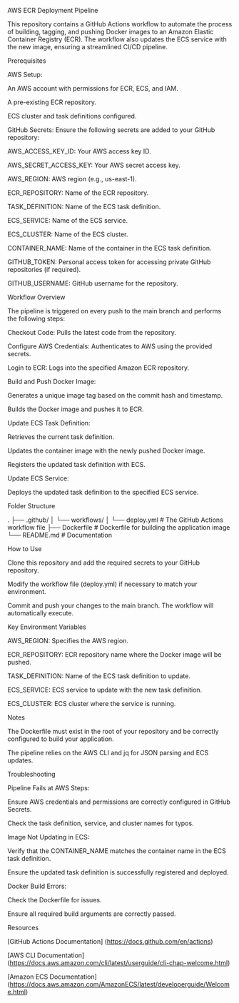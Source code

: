 AWS ECR Deployment Pipeline

This repository contains a GitHub Actions workflow to automate the process of building, tagging, and pushing Docker images to an Amazon Elastic Container Registry (ECR). The workflow also updates the ECS service with the new image, ensuring a streamlined CI/CD pipeline.

Prerequisites

AWS Setup:

An AWS account with permissions for ECR, ECS, and IAM.

A pre-existing ECR repository.

ECS cluster and task definitions configured.

GitHub Secrets:
Ensure the following secrets are added to your GitHub repository:

AWS_ACCESS_KEY_ID: Your AWS access key ID.

AWS_SECRET_ACCESS_KEY: Your AWS secret access key.

AWS_REGION: AWS region (e.g., us-east-1).

ECR_REPOSITORY: Name of the ECR repository.

TASK_DEFINITION: Name of the ECS task definition.

ECS_SERVICE: Name of the ECS service.

ECS_CLUSTER: Name of the ECS cluster.

CONTAINER_NAME: Name of the container in the ECS task definition.

GITHUB_TOKEN: Personal access token for accessing private GitHub repositories (if required).

GITHUB_USERNAME: GitHub username for the repository.

Workflow Overview

The pipeline is triggered on every push to the main branch and performs the following steps:

Checkout Code:
Pulls the latest code from the repository.

Configure AWS Credentials:
Authenticates to AWS using the provided secrets.

Login to ECR:
Logs into the specified Amazon ECR repository.

Build and Push Docker Image:

Generates a unique image tag based on the commit hash and timestamp.

Builds the Docker image and pushes it to ECR.

Update ECS Task Definition:

Retrieves the current task definition.

Updates the container image with the newly pushed Docker image.

Registers the updated task definition with ECS.

Update ECS Service:

Deploys the updated task definition to the specified ECS service.

Folder Structure

.
├── .github/
│   └── workflows/
│       └── deploy.yml  # The GitHub Actions workflow file
├── Dockerfile           # Dockerfile for building the application image
└── README.md            # Documentation

How to Use

Clone this repository and add the required secrets to your GitHub repository.

Modify the workflow file (deploy.yml) if necessary to match your environment.

Commit and push your changes to the main branch. The workflow will automatically execute.

Key Environment Variables

AWS_REGION: Specifies the AWS region.

ECR_REPOSITORY: ECR repository name where the Docker image will be pushed.

TASK_DEFINITION: Name of the ECS task definition to update.

ECS_SERVICE: ECS service to update with the new task definition.

ECS_CLUSTER: ECS cluster where the service is running.

Notes

The Dockerfile must exist in the root of your repository and be correctly configured to build your application.

The pipeline relies on the AWS CLI and jq for JSON parsing and ECS updates.

Troubleshooting

Pipeline Fails at AWS Steps:

Ensure AWS credentials and permissions are correctly configured in GitHub Secrets.

Check the task definition, service, and cluster names for typos.

Image Not Updating in ECS:

Verify that the CONTAINER_NAME matches the container name in the ECS task definition.

Ensure the updated task definition is successfully registered and deployed.

Docker Build Errors:

Check the Dockerfile for issues.

Ensure all required build arguments are correctly passed.

Resources

[GitHub Actions Documentation]
(https://docs.github.com/en/actions)

[AWS CLI Documentation]
(https://docs.aws.amazon.com/cli/latest/userguide/cli-chap-welcome.html)

[Amazon ECS Documentation]
(https://docs.aws.amazon.com/AmazonECS/latest/developerguide/Welcome.html)

